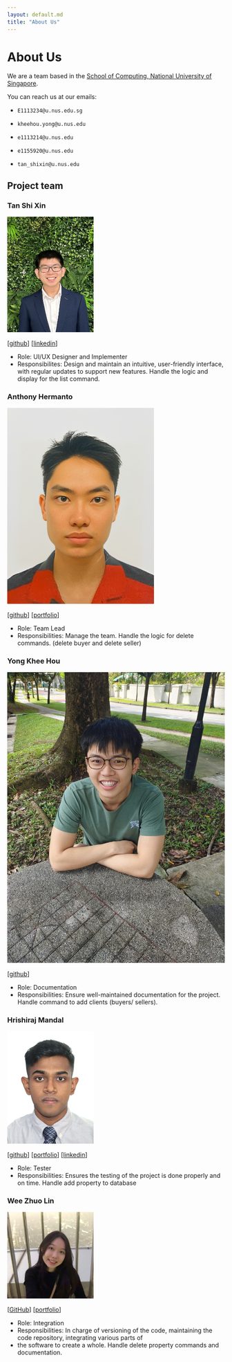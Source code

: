 ```yaml
---
layout: default.md
title: "About Us"
---
```


# About Us

We are a team based in the [School of Computing, National University of Singapore](http://www.comp.nus.edu.sg).

You can reach us at our emails: 

- `E1113234@u.nus.edu.sg`

- `kheehou.yong@u.nus.edu`

- `e1113214@u.nus.edu`

- `e1155920@u.nus.edu`

- `tan_shixin@u.nus.edu`

## Project team
### Tan Shi Xin

<img src="images/apollo-tan.png" width="200px">

[[github](http://github.com/apollo-tan)]
[[linkedin](https://www.linkedin.com/in/apollo-tan-shi-xin/)]
* Role: UI/UX Designer and Implementer 
* Responsibilites: Design and maintain an intuitive, user-friendly interface, with regular updates to support new features. Handle the logic and display for the list command.

### Anthony Hermanto

![Anthony picture](./images/thony-ui.png)

[[github](https://github.com/thony-ui)]
[[portfolio](https://www.anthonyhermanto.com)]

* Role: Team Lead
* Responsibilities: Manage the team. Handle the logic for delete commands. (delete buyer and delete seller)

### Yong Khee Hou

![Khee Hou picture](./images/yongkheehou.png)

[[github](https://github.com/yongkheehou)]

* Role: Documentation
* Responsibilities: Ensure well-maintained documentation for the project. Handle command to add clients (buyers/ sellers).

### Hrishiraj Mandal

<img src="images/virusrwj223.png" width="200px">

[[github](https://github.com/Virusrwj223)]
[[portfolio](https://virusrwj223.github.io/hm)]
[[linkedin](https://www.linkedin.com/in/hrishiraj-mandal)]

* Role: Tester
* Responsibilities: Ensures the testing of the project is done properly and on time. Handle add property to database

### Wee Zhuo Lin

<img src="images/jolwnn.png" width="200px">

[[GitHub](https://github.com/jolwnn)]
[[portfolio](https://jolynn-wee.vercel.app)]

* Role: Integration
* Responsibilities: In charge of versioning of the code, maintaining the code repository, integrating various parts of 
* the software to create a whole. Handle delete property commands and documentation.
